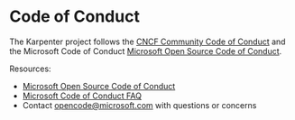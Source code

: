 # Code of Conduct
The Karpenter project follows the [CNCF Community Code of Conduct](https://github.com/cncf/foundation/blob/master/code-of-conduct.md) 
and the Microsoft Code of Conduct [Microsoft Open Source Code of Conduct](https://opensource.microsoft.com/codeofconduct/).

Resources:

- [Microsoft Open Source Code of Conduct](https://opensource.microsoft.com/codeofconduct/)
- [Microsoft Code of Conduct FAQ](https://opensource.microsoft.com/codeofconduct/faq/)
- Contact [opencode@microsoft.com](mailto:opencode@microsoft.com) with questions or concerns
